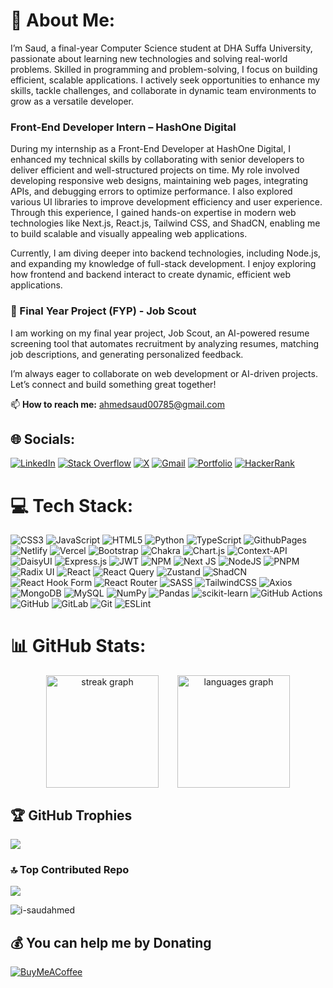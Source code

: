 # 💫 About Me:

I’m Saud, a final-year Computer Science student at DHA Suffa University, passionate about learning new technologies and solving real-world problems. Skilled in programming and problem-solving, I focus on building efficient, scalable applications. I actively seek opportunities to enhance my skills, tackle challenges, and collaborate in dynamic team environments to grow as a versatile developer.   

### Front-End Developer Intern – HashOne Digital   

During my internship as a Front-End Developer at HashOne Digital, I enhanced my technical skills by collaborating with senior developers to deliver efficient and well-structured projects on time. My role involved developing responsive web designs, maintaining web pages, integrating APIs, and debugging errors to optimize performance. I also explored various UI libraries to improve development efficiency and user experience. Through this experience, I gained hands-on expertise in modern web technologies like Next.js, React.js, Tailwind CSS, and ShadCN, enabling me to build scalable and visually appealing web applications.

Currently, I am diving deeper into backend technologies, including Node.js, and expanding my knowledge of full-stack development. I enjoy exploring how frontend and backend interact to create dynamic, efficient web applications.

### 🔬 Final Year Project (FYP) - Job Scout  
I am working on my final year project, Job Scout, an AI-powered resume screening tool that automates recruitment by analyzing resumes, matching job descriptions, and generating personalized feedback.

I’m always eager to collaborate on web development or AI-driven projects. Let’s connect and build something great together!

📫 **How to reach me:** ahmedsaud00785@gmail.com


## 🌐 Socials:
[![LinkedIn](https://img.shields.io/badge/LinkedIn-%230077B5.svg?logo=linkedin&logoColor=white)](https://www.linkedin.com/in/i-saudahmed/) [![Stack Overflow](https://img.shields.io/badge/-Stackoverflow-FE7A16?logo=stack-overflow&logoColor=white)](https://stackoverflow.com/users/21908592/saud) [![X](https://img.shields.io/badge/X-black.svg?logo=X&logoColor=white)](https://x.com/AbdulHadiWasee3) [![Gmail](https://img.shields.io/badge/Gmail-D14836?logo=gmail&logoColor=white)](mailto:ahmedsaud00785@gmail.com) [![Portfolio](https://img.shields.io/badge/Portfolio-000000?logo=vercel&logoColor=white)](https://your-portfolio.com) [![HackerRank](https://img.shields.io/badge/HackerRank-2EC866?logo=hackerrank&logoColor=white)](https://www.hackerrank.com/profile/ahmedsaud00785)
  
# 💻 Tech Stack:
![CSS3](https://img.shields.io/badge/css3-%231572B6.svg?style=for-the-badge&logo=css3&logoColor=white) ![JavaScript](https://img.shields.io/badge/javascript-%23323330.svg?style=for-the-badge&logo=javascript&logoColor=%23F7DF1E) ![HTML5](https://img.shields.io/badge/html5-%23E34F26.svg?style=for-the-badge&logo=html5&logoColor=white) ![Python](https://img.shields.io/badge/python-3670A0?style=for-the-badge&logo=python&logoColor=ffdd54) ![TypeScript](https://img.shields.io/badge/typescript-%23007ACC.svg?style=for-the-badge&logo=typescript&logoColor=white) ![GithubPages](https://img.shields.io/badge/github%20pages-121013?style=for-the-badge&logo=github&logoColor=white) ![Netlify](https://img.shields.io/badge/netlify-%23000000.svg?style=for-the-badge&logo=netlify&logoColor=#00C7B7) ![Vercel](https://img.shields.io/badge/vercel-%23000000.svg?style=for-the-badge&logo=vercel&logoColor=white) ![Bootstrap](https://img.shields.io/badge/bootstrap-%238511FA.svg?style=for-the-badge&logo=bootstrap&logoColor=white) ![Chakra](https://img.shields.io/badge/chakra-%234ED1C5.svg?style=for-the-badge&logo=chakraui&logoColor=white) ![Chart.js](https://img.shields.io/badge/chart.js-F5788D.svg?style=for-the-badge&logo=chart.js&logoColor=white) ![Context-API](https://img.shields.io/badge/Context--Api-000000?style=for-the-badge&logo=react) ![DaisyUI](https://img.shields.io/badge/daisyui-5A0EF8?style=for-the-badge&logo=daisyui&logoColor=white) ![Express.js](https://img.shields.io/badge/express.js-%23404d59.svg?style=for-the-badge&logo=express&logoColor=%2361DAFB) ![JWT](https://img.shields.io/badge/JWT-black?style=for-the-badge&logo=JSON%20web%20tokens) ![NPM](https://img.shields.io/badge/NPM-%23CB3837.svg?style=for-the-badge&logo=npm&logoColor=white) ![Next JS](https://img.shields.io/badge/Next-black?style=for-the-badge&logo=next.js&logoColor=white) ![NodeJS](https://img.shields.io/badge/node.js-6DA55F?style=for-the-badge&logo=node.js&logoColor=white) ![PNPM](https://img.shields.io/badge/pnpm-%234a4a4a.svg?style=for-the-badge&logo=pnpm&logoColor=f69220) ![Radix UI](https://img.shields.io/badge/radix%20ui-161618.svg?style=for-the-badge&logo=radix-ui&logoColor=white) ![React](https://img.shields.io/badge/react-%2320232a.svg?style=for-the-badge&logo=react&logoColor=%2361DAFB) ![React Query](https://img.shields.io/badge/-React%20Query-FF4154?style=for-the-badge&logo=react%20query&logoColor=white) ![Zustand](https://img.shields.io/badge/zustand-%2320232a.svg?style=for-the-badge&logo=react&logoColor=white) ![ShadCN](https://img.shields.io/badge/shadcn-%2320232a.svg?style=for-the-badge&logo=react&logoColor=white) ![React Hook Form](https://img.shields.io/badge/React%20Hook%20Form-%23EC5990.svg?style=for-the-badge&logo=reacthookform&logoColor=white) ![React Router](https://img.shields.io/badge/React_Router-CA4245?style=for-the-badge&logo=react-router&logoColor=white) ![SASS](https://img.shields.io/badge/SASS-hotpink.svg?style=for-the-badge&logo=SASS&logoColor=white) ![TailwindCSS](https://img.shields.io/badge/tailwindcss-%2338B2AC.svg?style=for-the-badge&logo=tailwind-css&logoColor=white) ![Axios](https://img.shields.io/badge/axios-%235A29E4.svg?style=for-the-badge&logo=axios&logoColor=white) ![MongoDB](https://img.shields.io/badge/MongoDB-%234ea94b.svg?style=for-the-badge&logo=mongodb&logoColor=white) ![MySQL](https://img.shields.io/badge/mysql-4479A1.svg?style=for-the-badge&logo=mysql&logoColor=white) ![NumPy](https://img.shields.io/badge/numpy-%23013243.svg?style=for-the-badge&logo=numpy&logoColor=white) ![Pandas](https://img.shields.io/badge/pandas-%23150458.svg?style=for-the-badge&logo=pandas&logoColor=white) ![scikit-learn](https://img.shields.io/badge/scikit--learn-%23F7931E.svg?style=for-the-badge&logo=scikit-learn&logoColor=white) ![GitHub Actions](https://img.shields.io/badge/github%20actions-%232671E5.svg?style=for-the-badge&logo=githubactions&logoColor=white) ![GitHub](https://img.shields.io/badge/github-%23121011.svg?style=for-the-badge&logo=github&logoColor=white) ![GitLab](https://img.shields.io/badge/gitlab-%23181717.svg?style=for-the-badge&logo=gitlab&logoColor=white) ![Git](https://img.shields.io/badge/git-%23F05033.svg?style=for-the-badge&logo=git&logoColor=white) ![ESLint](https://img.shields.io/badge/ESLint-4B3263?style=for-the-badge&logo=eslint&logoColor=white)



# 📊 GitHub Stats:

<div align="center" style="display: flex; justify-content: center; gap: 30px;">
  <img src="https://streak-stats.demolab.com?user=i-saudahmed&locale=en&mode=daily&theme=buefy&hide_border=false&border_radius=5&order=3" height="180" alt="streak graph" />
  
  <img src="https://github-readme-stats.vercel.app/api/top-langs?username=i-saudahmed&locale=en&hide_title=false&layout=compact&card_width=350&langs_count=5&theme=buefy&hide_border=false&order=2" height="180" alt="languages graph" />
</div>

###

## 🏆 GitHub Trophies
![](https://github-profile-trophy.vercel.app/?username=i-saudahmed&theme=gruvbox_light&no-frame=false&no-bg=false&margin-w=4)

### 🔝 Top Contributed Repo
![](https://github-contributor-stats.vercel.app/api?username=i-saudahmed&limit=5&theme=github_dark&combine_all_yearly_contributions=true)
<p align="left"> <img src="https://komarev.com/ghpvc/?username=i-saudahmed&label=Profile%20views&color=0e75b6&style=flat" alt="i-saudahmed" /> </p>


## 💰 You can help me by Donating
[![BuyMeACoffee](https://img.shields.io/badge/Buy%20Me%20a%20Coffee-ffdd00?style=for-the-badge&logo=buy-me-a-coffee&logoColor=black)](https://buymeacoffee.com/Abdulhadiwaseem) 
